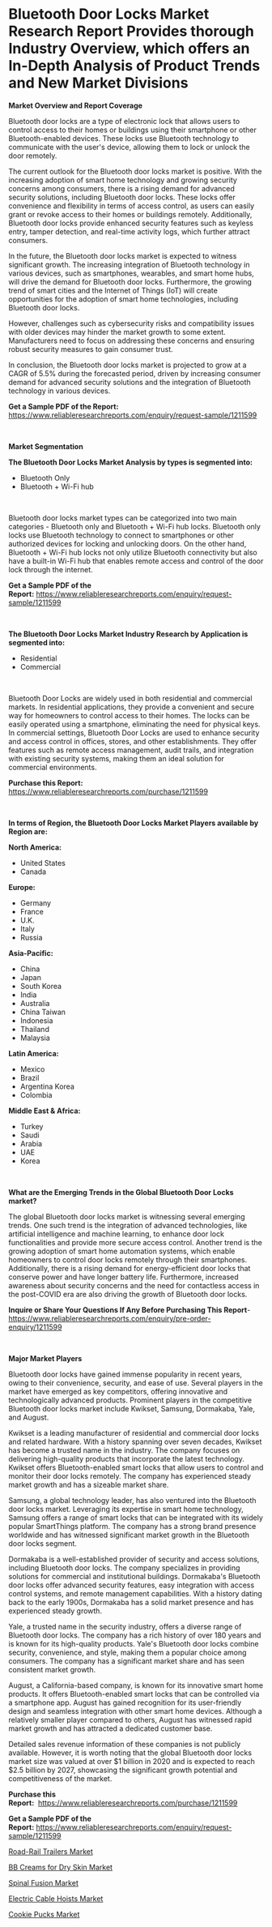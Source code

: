 <p><h1>Bluetooth Door Locks Market Research Report Provides thorough Industry Overview, which offers an In-Depth Analysis of Product Trends and New Market Divisions</h1></p><p><strong>Market Overview and Report Coverage</strong></p>
<p><p>Bluetooth door locks are a type of electronic lock that allows users to control access to their homes or buildings using their smartphone or other Bluetooth-enabled devices. These locks use Bluetooth technology to communicate with the user's device, allowing them to lock or unlock the door remotely.</p><p>The current outlook for the Bluetooth door locks market is positive. With the increasing adoption of smart home technology and growing security concerns among consumers, there is a rising demand for advanced security solutions, including Bluetooth door locks. These locks offer convenience and flexibility in terms of access control, as users can easily grant or revoke access to their homes or buildings remotely. Additionally, Bluetooth door locks provide enhanced security features such as keyless entry, tamper detection, and real-time activity logs, which further attract consumers.</p><p>In the future, the Bluetooth door locks market is expected to witness significant growth. The increasing integration of Bluetooth technology in various devices, such as smartphones, wearables, and smart home hubs, will drive the demand for Bluetooth door locks. Furthermore, the growing trend of smart cities and the Internet of Things (IoT) will create opportunities for the adoption of smart home technologies, including Bluetooth door locks.</p><p>However, challenges such as cybersecurity risks and compatibility issues with older devices may hinder the market growth to some extent. Manufacturers need to focus on addressing these concerns and ensuring robust security measures to gain consumer trust.</p><p>In conclusion, the Bluetooth door locks market is projected to grow at a CAGR of 5.5% during the forecasted period, driven by increasing consumer demand for advanced security solutions and the integration of Bluetooth technology in various devices.</p></p>
<p><strong>Get a Sample PDF of the Report:</strong> <a href="https://www.reliableresearchreports.com/enquiry/request-sample/1211599">https://www.reliableresearchreports.com/enquiry/request-sample/1211599</a></p>
<p>&nbsp;</p>
<p><strong>Market Segmentation</strong></p>
<p><strong>The Bluetooth Door Locks Market Analysis by types is segmented into:</strong></p>
<p><ul><li>Bluetooth Only</li><li>Bluetooth + Wi-Fi hub</li></ul></p>
<p>&nbsp;</p>
<p><p>Bluetooth door locks market types can be categorized into two main categories - Bluetooth only and Bluetooth + Wi-Fi hub locks. Bluetooth only locks use Bluetooth technology to connect to smartphones or other authorized devices for locking and unlocking doors. On the other hand, Bluetooth + Wi-Fi hub locks not only utilize Bluetooth connectivity but also have a built-in Wi-Fi hub that enables remote access and control of the door lock through the internet.</p></p>
<p><strong>Get a Sample PDF of the Report:</strong>&nbsp;<a href="https://www.reliableresearchreports.com/enquiry/request-sample/1211599">https://www.reliableresearchreports.com/enquiry/request-sample/1211599</a></p>
<p>&nbsp;</p>
<p><strong>The Bluetooth Door Locks Market Industry Research by Application is segmented into:</strong></p>
<p><ul><li>Residential</li><li>Commercial</li></ul></p>
<p>&nbsp;</p>
<p><p>Bluetooth Door Locks are widely used in both residential and commercial markets. In residential applications, they provide a convenient and secure way for homeowners to control access to their homes. The locks can be easily operated using a smartphone, eliminating the need for physical keys. In commercial settings, Bluetooth Door Locks are used to enhance security and access control in offices, stores, and other establishments. They offer features such as remote access management, audit trails, and integration with existing security systems, making them an ideal solution for commercial environments.</p></p>
<p><strong>Purchase this Report:</strong>&nbsp; <a href="https://www.reliableresearchreports.com/purchase/1211599">https://www.reliableresearchreports.com/purchase/1211599</a></p>
<p>&nbsp;</p>
<p><strong>In terms of Region, the Bluetooth Door Locks Market Players available by Region are:</strong></p>
<p>
    <p> <strong> North America: </strong>
        <ul>
            <li>United States</li>
            <li>Canada</li>
        </ul>
        </p> 
    <p> <strong> Europe: </strong>
        <ul>
            <li>Germany</li>
            <li>France</li>
            <li>U.K.</li>
            <li>Italy</li>
            <li>Russia</li>
        </ul>
        </p> 
    <p> <strong> Asia-Pacific: </strong>
        <ul>
            <li>China</li>
            <li>Japan</li>
            <li>South Korea</li>
            <li>India</li>
            <li>Australia</li>
            <li>China Taiwan</li>
            <li>Indonesia</li>
            <li>Thailand</li>
            <li>Malaysia</li>
        </ul>
        </p> 
    <p> <strong> Latin America: </strong>
        <ul>
            <li>Mexico</li>
            <li>Brazil</li>
            <li>Argentina Korea</li>
            <li>Colombia</li>
        </ul>
        </p> 
    <p> <strong> Middle East & Africa: </strong>
        <ul>
            <li>Turkey</li>
            <li>Saudi</li>
            <li>Arabia</li>
            <li>UAE</li>
            <li>Korea</li>
        </ul>
    </p>
    </p>
<p>&nbsp;</p>
<p><strong>What are the Emerging Trends in the Global Bluetooth Door Locks market?</strong></p>
<p><p>The global Bluetooth door locks market is witnessing several emerging trends. One such trend is the integration of advanced technologies, like artificial intelligence and machine learning, to enhance door lock functionalities and provide more secure access control. Another trend is the growing adoption of smart home automation systems, which enable homeowners to control door locks remotely through their smartphones. Additionally, there is a rising demand for energy-efficient door locks that conserve power and have longer battery life. Furthermore, increased awareness about security concerns and the need for contactless access in the post-COVID era are also driving the growth of Bluetooth door locks.</p></p>
<p><strong>Inquire or Share Your Questions If Any Before Purchasing This Report</strong>- <a href="https://www.reliableresearchreports.com/enquiry/pre-order-enquiry/1211599">https://www.reliableresearchreports.com/enquiry/pre-order-enquiry/1211599</a></p>
<p>&nbsp;</p>
<p><strong>Major Market Players</strong></p>
<p><p>Bluetooth door locks have gained immense popularity in recent years, owing to their convenience, security, and ease of use. Several players in the market have emerged as key competitors, offering innovative and technologically advanced products. Prominent players in the competitive Bluetooth door locks market include Kwikset, Samsung, Dormakaba, Yale, and August.</p><p>Kwikset is a leading manufacturer of residential and commercial door locks and related hardware. With a history spanning over seven decades, Kwikset has become a trusted name in the industry. The company focuses on delivering high-quality products that incorporate the latest technology. Kwikset offers Bluetooth-enabled smart locks that allow users to control and monitor their door locks remotely. The company has experienced steady market growth and has a sizeable market share.</p><p>Samsung, a global technology leader, has also ventured into the Bluetooth door locks market. Leveraging its expertise in smart home technology, Samsung offers a range of smart locks that can be integrated with its widely popular SmartThings platform. The company has a strong brand presence worldwide and has witnessed significant market growth in the Bluetooth door locks segment.</p><p>Dormakaba is a well-established provider of security and access solutions, including Bluetooth door locks. The company specializes in providing solutions for commercial and institutional buildings. Dormakaba's Bluetooth door locks offer advanced security features, easy integration with access control systems, and remote management capabilities. With a history dating back to the early 1900s, Dormakaba has a solid market presence and has experienced steady growth.</p><p>Yale, a trusted name in the security industry, offers a diverse range of Bluetooth door locks. The company has a rich history of over 180 years and is known for its high-quality products. Yale's Bluetooth door locks combine security, convenience, and style, making them a popular choice among consumers. The company has a significant market share and has seen consistent market growth.</p><p>August, a California-based company, is known for its innovative smart home products. It offers Bluetooth-enabled smart locks that can be controlled via a smartphone app. August has gained recognition for its user-friendly design and seamless integration with other smart home devices. Although a relatively smaller player compared to others, August has witnessed rapid market growth and has attracted a dedicated customer base.</p><p>Detailed sales revenue information of these companies is not publicly available. However, it is worth noting that the global Bluetooth door locks market size was valued at over $1 billion in 2020 and is expected to reach $2.5 billion by 2027, showcasing the significant growth potential and competitiveness of the market.</p></p>
<p><strong>Purchase this Report:</strong>&nbsp;&nbsp;<a href="https://www.reliableresearchreports.com/purchase/1211599">https://www.reliableresearchreports.com/purchase/1211599</a></p>
<p></p>
<p><strong>Get a Sample PDF of the Report:</strong>&nbsp;<a href="https://www.reliableresearchreports.com/enquiry/request-sample/1211599">https://www.reliableresearchreports.com/enquiry/request-sample/1211599</a></p>
<p><p><a href="https://github.com/WillieWoodard/Market-Research-Report-List-1/blob/main/road-rail-trailers-market.md">Road-Rail Trailers Market</a></p><p><a href="https://medium.com/@vivianejast/bb-creams-for-dry-skin-market-size-growth-forecast-2023-2030-2c17f0adad76">BB Creams for Dry Skin Market</a></p><p><a href="https://www.linkedin.com/pulse/spinal-fusion-market-research-report-unlocks-analysis-obmve/">Spinal Fusion Market</a></p><p><a href="https://github.com/BryceTownsendr/Market-Research-Report-List-1/blob/main/electric-cable-hoists-market.md">Electric Cable Hoists Market</a></p><p><a href="https://medium.com/@jhonwin654/cookie-pucks-market-size-growth-forecast-2023-2030-98ec164fc3c8">Cookie Pucks Market</a></p></p>
